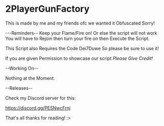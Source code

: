 # 2PlayerGunFactory
This is made by me and my friends ofc we wanted it Obfuscated Sorry!

---Reminders--
Keep your Flame/Fire on! Or else the script will not work You will have to Rejoin then turn your fire on then Execute the Script.

This Script also Requires the Code Dei7Duwe So please be sure to use it!


If you are given Permission to showcase our script *Please Give Credit!*


--Working On--

Nothing at the Moment.


--Releases--

Check my Discord server for this:

https://discord.gg/PESNwcFrnj


That's all thanks for reading! :>
